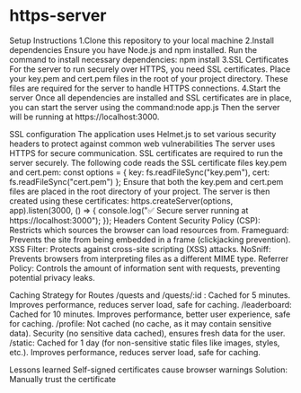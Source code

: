 # https-server

Setup Instructions
1.Clone this repository to your local machine
2.Install dependencies
Ensure you have Node.js and npm installed. Run the command to install necessary dependencies: npm install
3.SSL Certificates
For the server to run securely over HTTPS, you need SSL certificates.
Place your key.pem and cert.pem files in the root of your project directory. These files are required for the server to handle HTTPS connections.
4.Start the server
Once all dependencies are installed and SSL certificates are in place, you can start the server using the command:node app.js
Then the server will be running at https://localhost:3000.


SSL configuration
The application uses Helmet.js to set various security headers to protect against common web vulnerabilities
The server uses HTTPS for secure communication. SSL certificates are required to run the server securely.
The following code reads the SSL certificate files key.pem and cert.pem:
const options = {
    key: fs.readFileSync("key.pem"),
    cert: fs.readFileSync("cert.pem")
};
Ensure that both the key.pem and cert.pem files are placed in the root directory of your project.
The server is then created using these certificates:
https.createServer(options, app).listen(3000, () => {
    console.log("✅ Secure server running at https://localhost:3000");
});
Headers
Content Security Policy (CSP): Restricts which sources the browser can load resources from.
Frameguard: Prevents the site from being embedded in a frame (clickjacking prevention).
XSS Filter: Protects against cross-site scripting (XSS) attacks.
NoSniff: Prevents browsers from interpreting files as a different MIME type.
Referrer Policy: Controls the amount of information sent with requests, preventing potential privacy leaks.


Caching Strategy for Routes
/quests and /quests/:id : Cached for 5 minutes.
Improves performance, reduces server load, safe for caching.
/leaderboard: Cached for 10 minutes.
Improves performance, better user experience, safe for caching.
/profile: Not cached (no cache, as it may contain sensitive data).
Security (no sensitive data cached), ensures fresh data for the user.
/static: Cached for 1 day (for non-sensitive static files like images, styles, etc.).
Improves performance, reduces server load, safe for caching.


Lessons learned
Self-signed certificates cause browser warnings
Solution: Manually trust the certificate
